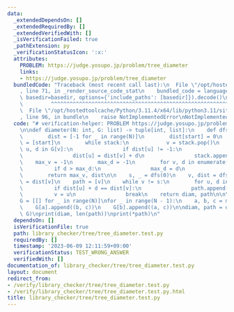 ```yaml
---
data:
  _extendedDependsOn: []
  _extendedRequiredBy: []
  _extendedVerifiedWith: []
  _isVerificationFailed: true
  _pathExtension: py
  _verificationStatusIcon: ':x:'
  attributes:
    PROBLEM: https://judge.yosupo.jp/problem/tree_diameter
    links:
    - https://judge.yosupo.jp/problem/tree_diameter
  bundledCode: "Traceback (most recent call last):\n  File \"/opt/hostedtoolcache/Python/3.11.4/x64/lib/python3.11/site-packages/onlinejudge_verify/documentation/build.py\"\
    , line 71, in _render_source_code_stat\n    bundled_code = language.bundle(stat.path,\
    \ basedir=basedir, options={'include_paths': [basedir]}).decode()\n          \
    \         ^^^^^^^^^^^^^^^^^^^^^^^^^^^^^^^^^^^^^^^^^^^^^^^^^^^^^^^^^^^^^^^^^^^^^^^^^^^^^^^^^\n\
    \  File \"/opt/hostedtoolcache/Python/3.11.4/x64/lib/python3.11/site-packages/onlinejudge_verify/languages/python.py\"\
    , line 96, in bundle\n    raise NotImplementedError\nNotImplementedError\n"
  code: "# verification-helper: PROBLEM https://judge.yosupo.jp/problem/tree_diameter\n\
    \n\ndef diameter(N: int, G: list) -> tuple[int, list]:\n    def dfs(start: int):\n\
    \        dist = [-1 for _ in range(N)]\n        dist[start] = 0\n        stack\
    \ = [start]\n        while stack:\n            v = stack.pop()\n            for\
    \ u, d in G[v]:\n                if dist[u] != -1:\n                    continue\n\
    \                dist[u] = dist[v] + d\n                stack.append(u)\n    \
    \    max_v = -1\n        max_d = -1\n        for v, d in enumerate(dist):\n  \
    \          if d > max_d:\n                max_d = d\n                max_v = v\n\
    \        return max_v, dist\n\n    s, _ = dfs(0)\n    v, dist = dfs(s)\n    diam\
    \ = dist[v]\n    path = [v]\n    while v != s:\n        for u, d in G[v]:\n  \
    \          if dist[u] + d == dist[v]:\n                path.append(u)\n      \
    \          v = u\n                break\n    return diam, path\n\n\nN = int(input())\n\
    G = [[] for _ in range(N)]\nfor _ in range(N - 1):\n    a, b, c = map(int, input().split())\n\
    \    G[a].append((b, c))\n    G[b].append((a, c))\n\ndiam, path = diameter(N,\
    \ G)\nprint(diam, len(path))\nprint(*path)\n"
  dependsOn: []
  isVerificationFile: true
  path: library_checker/tree/tree_diameter.test.py
  requiredBy: []
  timestamp: '2023-06-09 12:11:59+09:00'
  verificationStatus: TEST_WRONG_ANSWER
  verifiedWith: []
documentation_of: library_checker/tree/tree_diameter.test.py
layout: document
redirect_from:
- /verify/library_checker/tree/tree_diameter.test.py
- /verify/library_checker/tree/tree_diameter.test.py.html
title: library_checker/tree/tree_diameter.test.py
---
```

